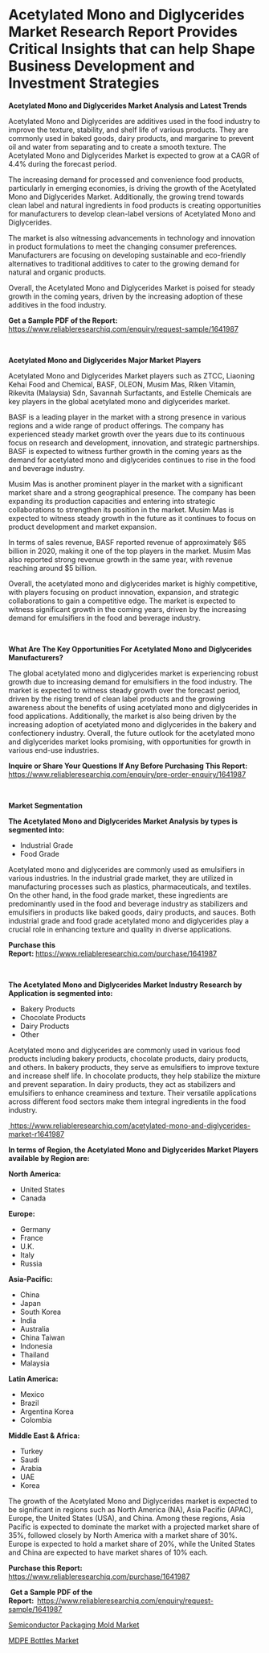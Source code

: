 <p><h1>Acetylated Mono and Diglycerides Market Research Report Provides Critical Insights that can help Shape Business Development and Investment Strategies</h1></p><p><strong>Acetylated Mono and Diglycerides Market Analysis and Latest Trends</strong></p>
<p><p>Acetylated Mono and Diglycerides are additives used in the food industry to improve the texture, stability, and shelf life of various products. They are commonly used in baked goods, dairy products, and margarine to prevent oil and water from separating and to create a smooth texture. The Acetylated Mono and Diglycerides Market is expected to grow at a CAGR of 4.4% during the forecast period.</p><p>The increasing demand for processed and convenience food products, particularly in emerging economies, is driving the growth of the Acetylated Mono and Diglycerides Market. Additionally, the growing trend towards clean label and natural ingredients in food products is creating opportunities for manufacturers to develop clean-label versions of Acetylated Mono and Diglycerides.</p><p>The market is also witnessing advancements in technology and innovation in product formulations to meet the changing consumer preferences. Manufacturers are focusing on developing sustainable and eco-friendly alternatives to traditional additives to cater to the growing demand for natural and organic products.</p><p>Overall, the Acetylated Mono and Diglycerides Market is poised for steady growth in the coming years, driven by the increasing adoption of these additives in the food industry.</p></p>
<p><strong>Get a Sample PDF of the Report:&nbsp;</strong> <a href="https://www.reliableresearchiq.com/enquiry/request-sample/1641987">https://www.reliableresearchiq.com/enquiry/request-sample/1641987</a></p>
<p>&nbsp;</p>
<p><strong>Acetylated Mono and Diglycerides Major Market Players</strong></p>
<p><p>Acetylated Mono and Diglycerides Market players such as ZTCC, Liaoning Kehai Food and Chemical, BASF, OLEON, Musim Mas, Riken Vitamin, Rikevita (Malaysia) Sdn, Savannah Surfactants, and Estelle Chemicals are key players in the global acetylated mono and diglycerides market. </p><p>BASF is a leading player in the market with a strong presence in various regions and a wide range of product offerings. The company has experienced steady market growth over the years due to its continuous focus on research and development, innovation, and strategic partnerships. BASF is expected to witness further growth in the coming years as the demand for acetylated mono and diglycerides continues to rise in the food and beverage industry.</p><p>Musim Mas is another prominent player in the market with a significant market share and a strong geographical presence. The company has been expanding its production capacities and entering into strategic collaborations to strengthen its position in the market. Musim Mas is expected to witness steady growth in the future as it continues to focus on product development and market expansion.</p><p>In terms of sales revenue, BASF reported revenue of approximately $65 billion in 2020, making it one of the top players in the market. Musim Mas also reported strong revenue growth in the same year, with revenue reaching around $5 billion.</p><p>Overall, the acetylated mono and diglycerides market is highly competitive, with players focusing on product innovation, expansion, and strategic collaborations to gain a competitive edge. The market is expected to witness significant growth in the coming years, driven by the increasing demand for emulsifiers in the food and beverage industry.</p></p>
<p>&nbsp;</p>
<p><strong>What Are The Key Opportunities For Acetylated Mono and Diglycerides Manufacturers?</strong></p>
<p><p>The global acetylated mono and diglycerides market is experiencing robust growth due to increasing demand for emulsifiers in the food industry. The market is expected to witness steady growth over the forecast period, driven by the rising trend of clean label products and the growing awareness about the benefits of using acetylated mono and diglycerides in food applications. Additionally, the market is also being driven by the increasing adoption of acetylated mono and diglycerides in the bakery and confectionery industry. Overall, the future outlook for the acetylated mono and diglycerides market looks promising, with opportunities for growth in various end-use industries.</p></p>
<p><strong>Inquire or Share Your Questions If Any Before Purchasing This Report:</strong> <a href="https://www.reliableresearchiq.com/enquiry/pre-order-enquiry/1641987">https://www.reliableresearchiq.com/enquiry/pre-order-enquiry/1641987</a></p>
<p>&nbsp;</p>
<p><strong>Market Segmentation</strong></p>
<p><strong>The Acetylated Mono and Diglycerides Market Analysis by types is segmented into:</strong></p>
<p><ul><li>Industrial Grade</li><li>Food Grade</li></ul></p>
<p><p>Acetylated mono and diglycerides are commonly used as emulsifiers in various industries. In the industrial grade market, they are utilized in manufacturing processes such as plastics, pharmaceuticals, and textiles. On the other hand, in the food grade market, these ingredients are predominantly used in the food and beverage industry as stabilizers and emulsifiers in products like baked goods, dairy products, and sauces. Both industrial grade and food grade acetylated mono and diglycerides play a crucial role in enhancing texture and quality in diverse applications.</p></p>
<p><strong>Purchase this Report:&nbsp;</strong><a href="https://www.reliableresearchiq.com/purchase/1641987">https://www.reliableresearchiq.com/purchase/1641987</a></p>
<p>&nbsp;</p>
<p><strong>The Acetylated Mono and Diglycerides Market Industry Research by Application is segmented into:</strong></p>
<p><ul><li>Bakery Products</li><li>Chocolate Products</li><li>Dairy Products</li><li>Other</li></ul></p>
<p><p>Acetylated mono and diglycerides are commonly used in various food products including bakery products, chocolate products, dairy products, and others. In bakery products, they serve as emulsifiers to improve texture and increase shelf life. In chocolate products, they help stabilize the mixture and prevent separation. In dairy products, they act as stabilizers and emulsifiers to enhance creaminess and texture. Their versatile applications across different food sectors make them integral ingredients in the food industry.</p></p>
<p><a href="https://www.reliableresearchiq.com/acetylated-mono-and-diglycerides-market-r1641987">&nbsp;https://www.reliableresearchiq.com/acetylated-mono-and-diglycerides-market-r1641987</a></p>
<p><strong>In terms of Region, the Acetylated Mono and Diglycerides Market Players available by Region are:</strong></p>
<p>
    <p> <strong> North America: </strong>
        <ul>
            <li>United States</li>
            <li>Canada</li>
        </ul>
        </p> 
    <p> <strong> Europe: </strong>
        <ul>
            <li>Germany</li>
            <li>France</li>
            <li>U.K.</li>
            <li>Italy</li>
            <li>Russia</li>
        </ul>
        </p> 
    <p> <strong> Asia-Pacific: </strong>
        <ul>
            <li>China</li>
            <li>Japan</li>
            <li>South Korea</li>
            <li>India</li>
            <li>Australia</li>
            <li>China Taiwan</li>
            <li>Indonesia</li>
            <li>Thailand</li>
            <li>Malaysia</li>
        </ul>
        </p> 
    <p> <strong> Latin America: </strong>
        <ul>
            <li>Mexico</li>
            <li>Brazil</li>
            <li>Argentina Korea</li>
            <li>Colombia</li>
        </ul>
        </p> 
    <p> <strong> Middle East & Africa: </strong>
        <ul>
            <li>Turkey</li>
            <li>Saudi</li>
            <li>Arabia</li>
            <li>UAE</li>
            <li>Korea</li>
        </ul>
    </p>
    </p>
<p><p>The growth of the Acetylated Mono and Diglycerides market is expected to be significant in regions such as North America (NA), Asia Pacific (APAC), Europe, the United States (USA), and China. Among these regions, Asia Pacific is expected to dominate the market with a projected market share of 35%, followed closely by North America with a market share of 30%. Europe is expected to hold a market share of 20%, while the United States and China are expected to have market shares of 10% each.</p></p>
<p><strong>Purchase this Report: </strong><a href="https://www.reliableresearchiq.com/purchase/1641987">https://www.reliableresearchiq.com/purchase/1641987</a></p>
<p>&nbsp;<strong>Get a Sample PDF of the Report:&nbsp;&nbsp;</strong><a href="https://www.reliableresearchiq.com/enquiry/request-sample/1641987">https://www.reliableresearchiq.com/enquiry/request-sample/1641987</a></p>
<p><strong></strong></p>
<p><p><a href="https://github.com/khayangel/Market-Research-Report-List-4/blob/main/semiconductor-packaging-mold-market.md">Semiconductor Packaging Mold Market</a></p><p><a href="https://view.publitas.com/reportprime-1/global-mdpe-bottles-market-focus-on-application-end-use-industry-type-equipment-and-region-analysis-and-forecast-2024-2031/">MDPE Bottles Market</a></p></p>